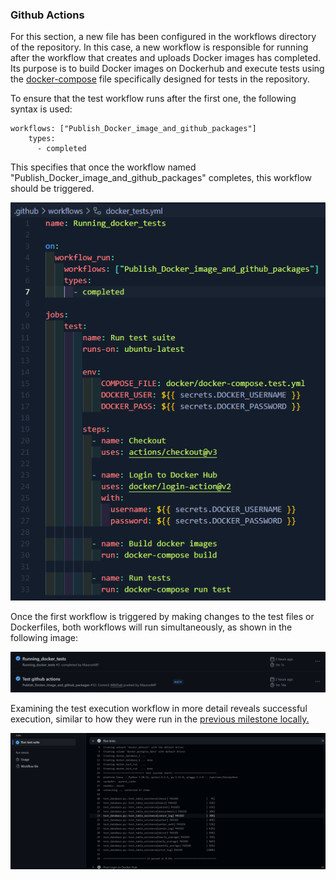 ### Github Actions

For this section, a new file has been configured in the workflows directory of the repository. In this case, a new workflow is responsible for running after the workflow that creates and uploads Docker images has completed. Its purpose is to build Docker images on Dockerhub and execute tests using the [docker-compose](../../../docker/docker-compose.test.yml) file specifically designed for tests in the repository.

To ensure that the test workflow runs after the first one, the following syntax is used:

```
workflows: ["Publish_Docker_image_and_github_packages"]
    types:
      - completed
```

This specifies that once the workflow named "Publish_Docker_image_and_github_packages" completes, this workflow should be triggered.

![Docker tests workflow file](../../img/Milestone_4/running_docker_tests_github_actions_config_file.png)


Once the first workflow is triggered by making changes to the test files or Dockerfiles, both workflows will run simultaneously, as shown in the following image:

![Github workflow](../../img/Milestone_4/github_actions_workflow.png)

Examining the test execution workflow in more detail reveals successful execution, similar to how they were run in the [previous milestone locally.](../../Milestones/3_Docker/Demonstration_Docker.md)

![Github docker tests](../../img/Milestone_4/github_docker_tests.png)

